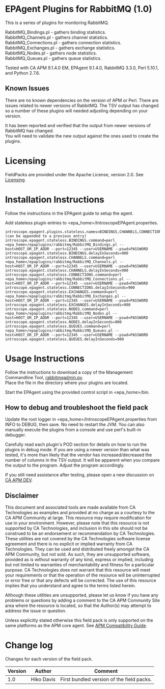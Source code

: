 # EPAgent Plugins for RabbitMQ (1.0)

This is a series of plugins for monitoring RabbitMQ.

RabbitMQ_Bindings.pl - gathers binding statistics.  
RabbitMQ_Channels.pl - gathers channel statistics.  
RabbitMQ_Connections.pl - gathers connection statistics.  
RabbitMQ_Exchanges.pl - gathers exchange statistics.    
RabbitMQ_Nodes.pl - gathers node statistics.  
RabbitMQ_Queues.pl - gathers queue statistics.  

Tested with CA APM 9.1.4.0 EM, EPAgent 9.1.4.0, RabbitMQ 3.3.0, Perl 5.10.1, and Python 2.7.6.

## Known Issues
There are no known dependencies on the version of APM or Perl.
There are issues related to newer versions of RabbitMQ. The TSV output has changed so a number of these plugins will needed adjusting depending on your version.

It has been reported and verified that the output from newer versions of RabbitMQ has changed.  
You will need to validate the new output against the ones used to create the plugins.

# Licensing
FieldPacks are provided under the Apache License, version 2.0. See [Licensing](https://www.apache.org/licenses/LICENSE-2.0).


# Installation Instructions

Follow the instructions in the EPAgent guide to setup the agent.

Add stateless plugin entries to \<epa_home\>/IntroscopeEPAgent.properties.

	introscope.epagent.plugins.stateless.names=BINDINGS,CHANNELS,CONNECTIONS,EXCHANGES,NODES,QUEUES (can be appended to a previous entry)
	introscope.epagent.stateless.BINDINGS.command=perl <epa_home>/epaplugins/rabbitmq/RabbitMQ_Bindings.pl --host=HOST_OR_IP_ADDR --port=12345 --user=USERNAME --pswd=PASSWORD
	introscope.epagent.stateless.BINDINGS.delayInSeconds=900
	introscope.epagent.stateless.CHANNELS.command=perl <epa_home>/epaplugins/rabbitmq/RabbitMQ_Channels.pl --host=HOST_OR_IP_ADDR --port=12345 --user=USERNAME --pswd=PASSWORD
	introscope.epagent.stateless.CHANNELS.delayInSeconds=900
	introscope.epagent.stateless.CONNECTIONS.command=perl <epa_home>/epaplugins/rabbitmq/RabbitMQ_Connections.pl --host=HOST_OR_IP_ADDR --port=12345 --user=USERNAME --pswd=PASSWORD
	introscope.epagent.stateless.CONNECTIONS.delayInSeconds=900
	introscope.epagent.stateless.EXCHANGES.command=perl <epa_home>/epaplugins/rabbitmq/RabbitMQ_Exchanges.pl --host=HOST_OR_IP_ADDR --port=12345 --user=USERNAME --pswd=PASSWORD
	introscope.epagent.stateless.EXCHANGES.delayInSeconds=900
	introscope.epagent.stateless.NODES.command=perl <epa_home>/epaplugins/rabbitmq/RabbitMQ_Nodes.pl --host=HOST_OR_IP_ADDR --port=12345 --user=USERNAME --pswd=PASSWORD
	introscope.epagent.stateless.NODES.delayInSeconds=900
	introscope.epagent.stateless.QUEUES.command=perl <epa_home>/epaplugins/rabbitmq/RabbitMQ_Queues.pl --host=HOST_OR_IP_ADDR --port=12345 --user=USERNAME --pswd=PASSWORD
	introscope.epagent.stateless.QUEUES.delayInSeconds=900

	
# Usage Instructions
Follow the instructions to download a copy of the Management Commandline Tool, [rabbitmqadmin.py](https://www.rabbitmq.com/management-cli.html).  
Place the file in the directory where your plugins are located.  

Start the EPAgent using the provided control script in \<epa_home\>/bin.

## How to debug and troubleshoot the field pack
Update the root logger in \<epa_home\>/IntroscopeEPAgent.properties from INFO to DEBUG, then save. No need to restart the JVM.
You can also manually execute the plugins from a console and use perl's built-in debugger.

Carefully read each plugin's POD section for details on how to run the plugins in debug mode. If you are using a newer version than what was tested, it's more than likely that the vendor has increased/decreased the number of columns in the TSV output. It will be apparent when you compare the output to the program. Adjust the program accordingly.

If you still need assistance after testing, please open a new discussion on [CA APM DEV](http://bit.ly/caapm_dev).

## Disclaimer
This document and associated tools are made available from CA Technologies as examples and provided at no charge as a courtesy to the CA APM Community at large. This resource may require modification for use in your environment. However, please note that this resource is not supported by CA Technologies, and inclusion in this site should not be construed to be an endorsement or recommendation by CA Technologies. These utilities are not covered by the CA Technologies software license agreement and there is no explicit or implied warranty from CA Technologies. They can be used and distributed freely amongst the CA APM Community, but not sold. As such, they are unsupported software, provided as is without warranty of any kind, express or implied, including but not limited to warranties of merchantability and fitness for a particular purpose. CA Technologies does not warrant that this resource will meet your requirements or that the operation of the resource will be uninterrupted or error free or that any defects will be corrected. The use of this resource implies that you understand and agree to the terms listed herein.

Although these utilities are unsupported, please let us know if you have any problems or questions by adding a comment to the CA APM Community Site area where the resource is located, so that the Author(s) may attempt to address the issue or question.

Unless explicitly stated otherwise this field pack is only supported on the same platforms as the APM core agent. See [APM Compatibility Guide](http://www.ca.com/us/support/ca-support-online/product-content/status/compatibility-matrix/application-performance-management-compatibility-guide.aspx).


# Change log
Changes for each version of the field pack.

Version | Author | Comment
--------|--------|--------
1.0 | Hiko Davis | First bundled version of the field packs.

